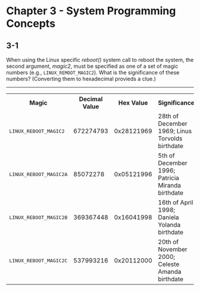 # Chapter 3 - System Programming Concepts

## 3-1
When using the Linux specific _reboot()_ system call to reboot the system, the second argument, _magic2_, must be specified as one of a set of magic numbers (e.g., `LINUX_REMOOT_MAGIC2`). What is the significance of these numbers? (Converting them to hexadecimal provieds a clue.)

---

<table>
  <tr>
    <th>Magic</th>
    <th>Decimal Value</th>
    <th>Hex Value</th>
    <th>Significance</th>
  </tr>
  <tr>
    <td><tt>LINUX_REBOOT_MAGIC2</tt></td>
    <td>672274793</td>
    <td>0x28121969</td>
    <td>28th of December 1969; Linus Torvolds birthdate</td>
  </tr>
  <tr>
    <td><tt>LINUX_REBOOT_MAGIC2A</tt></td>
    <td>85072278</td>
    <td>0x05121996</td>
    <td>5th of December 1996; Patricia Miranda birthdate</td>
  </tr>
  <tr>
    <td><tt>LINUX_REBOOT_MAGIC2B</tt></td>
    <td>369367448</td>
    <td>0x16041998</td>
    <td>16th of April 1998; Daniela Yolanda birthdate</td>
  </tr>
  <tr>
    <td><tt>LINUX_REBOOT_MAGIC2C</tt></td>
    <td>537993216</td>
    <td>0x20112000</td>
    <td>20th of November 2000; Celeste Amanda birthdate</td>
  </tr>
</table>

